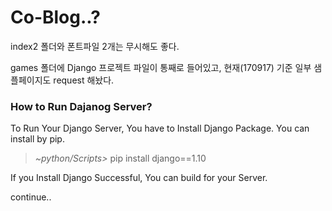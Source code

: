 # Co-Blog..?
index2 폴더와 폰트파일 2개는 무시해도 좋다.

games 폴더에 Django 프로젝트 파일이 통째로 들어있고, 현재(170917) 기준 일부 샘플페이지도 request 해놨다.

### How to Run Dajanog Server?
To Run Your Django Server, You have to Install Django Package. You can install by pip.

> *~python/Scripts>* pip install django==1.10

If you Install Django Successful, You can build for your Server.

continue..
